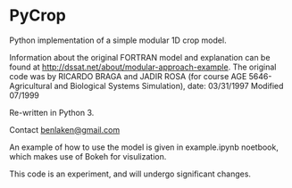 # PyCrop

Python implementation of a simple modular 1D crop model.

Information about the original FORTRAN model and explanation can be found at http://dssat.net/about/modular-approach-example.
The original code was by RICARDO BRAGA and JADIR ROSA (for course AGE 5646-Agricultural and Biological Systems Simulation),
date: 03/31/1997 Modified 07/1999

Re-written in Python 3.

Contact <a href="mailto:benlaken@gmail.com">benlaken@gmail.com</a>

An example of how to use the model is given in example.ipynb noetbook, which makes use of Bokeh for visulization.

This code is an experiment, and will undergo significant changes.
